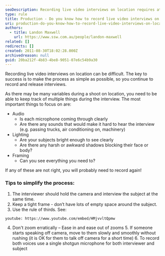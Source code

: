 ```yaml
---
seoDescription: Recording live video interviews on location requires attention to audio, lighting, and framing. Simplify the process by having the interviewer hold the camera and use a tight frame, rule of thirds, and smooth zooms.
type: rule
title: Production - Do you know how to record live video interviews on location?
uri: production-do-you-know-how-to-record-live-video-interviews-on-location
authors:
  - title: Landon Maxwell
    url: https://www.ssw.com.au/people/landon-maxwell
related: []
redirects: []
created: 2011-08-30T18:02:28.000Z
archivedreason: null
guid: 20ba212f-4b83-4be8-9051-07e6c54b9a30
---
```


Recording live video interviews on location can be difficult. The key to success is to make the process as simple as possible, so you continue to record and release interviews.

<!--endintro-->

As there may be many variables during a shoot on location, you need to be able to keep track of multiple things during the interview.
The most important things to focus on are:

- Audio
  - Is each microphone coming through clearly
  - Are there any sounds that would make it hard to hear the interview (e.g. passing trucks, air conditioning on, machinery)
- Lighting
  - Are your subjects bright enough to see clearly
  - Are there any harsh or awkward shadows blocking their face or body?
- Framing
  - Can you see everything you need to?

If any of these are not right, you will probably need to record again!

### Tips to simplify the process:

1. The interviewer should hold the camera and interview the subject at the same time.
2. Keep a tight frame - don’t have lots of empty space around the subject.
3. Use the rule of thirds. See:

`youtube: https://www.youtube.com/embed/HMjvvltQpmw`

4. Don't zoom erratically – Ease in and ease out of zooms 5. If someone starts speaking off camera, move to them slowly and smoothly without rushing (it is OK for them to talk off camera for a short time) 6. To record both voices use a single shotgun microphone for both interviewer and subject

